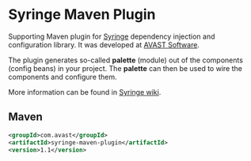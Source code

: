 # Syringe Maven Plugin

Supporting Maven plugin for [Syringe](https://github.com/avast-open/syringe "Syringe") dependency injection and 
configuration library. It was developed at [AVAST Software](http://www.avast.com "AVAST Software").

The plugin generates so-called __palette__ (module) out of the components (config beans) in your project. The __palette__ 
can then be used to wire the components and configure them.

More information can be found in [Syringe wiki](https://github.com/avast-open/syringe/wiki "Syringe wiki").

## Maven

```xml
<groupId>com.avast</groupId>
<artifactId>syringe-maven-plugin</artifactId>
<version>1.1</version>
```
